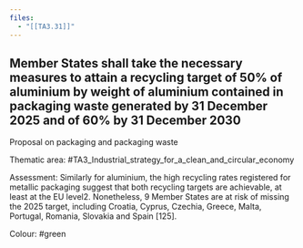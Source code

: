 ```yaml
---
files:
  - "[[TA3.31]]"
---
```

## Member States shall take the necessary measures to attain a recycling target of 50% of aluminium by weight of aluminium contained in packaging waste generated by 31 December 2025 and of 60% by 31 December 2030
Proposal on packaging and packaging waste

Thematic area: #TA3_Industrial_strategy_for_a_clean_and_circular_economy

Assessment: Similarly for aluminium, the high recycling rates registered for metallic packaging suggest that both recycling targets are achievable, at least at the EU level2. Nonetheless, 9 Member States are at risk of missing the 2025 target, including Croatia, Cyprus, Czechia, Greece, Malta, Portugal, Romania, Slovakia and Spain [125].

Colour: #green
